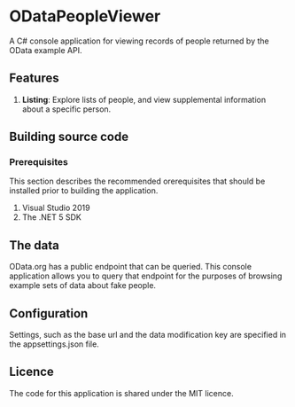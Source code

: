 # ODataPeopleViewer
A C# console application for viewing records of people returned by the OData example API.

## Features
1. **Listing**: Explore lists of people, and view supplemental information about a specific person.

## Building source code
### Prerequisites
This section describes the recommended orerequisites that should be installed prior to building the application.
1. Visual Studio 2019
1. The .NET 5 SDK


## The data
OData.org has a public endpoint that can be queried. This console application allows you to query that endpoint for the purposes of browsing example sets of data about fake people.

## Configuration
Settings, such as the base url and the data modification key are specified in the appsettings.json file.

## Licence
The code for this application is shared under the MIT licence.
